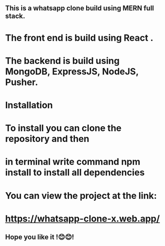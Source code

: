 ## This is a whatsapp clone build using MERN full stack.

# The front end is build using React .
# The backend is build using MongoDB, ExpressJS, NodeJS, Pusher.

# Installation
# To install you can clone the repository and then 
# in terminal write command npm install to install all dependencies

# You can view the project at the link:
# https://whatsapp-clone-x.web.app/

## Hope you like it !😊😊!
